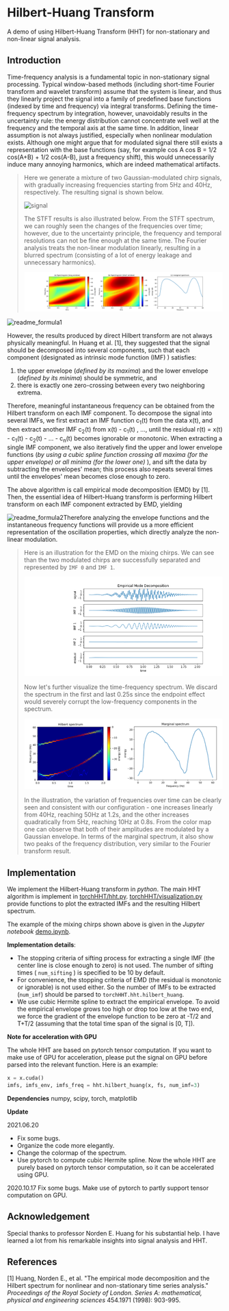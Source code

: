 # Hilbert-Huang Transform

A demo of using Hilbert-Huang Transform (HHT) for non-stationary and non-linear signal analysis.



## Introduction

Time-frequency analysis is a fundamental topic in non-stationary signal processing.  Typical window-based methods (including short-time Fourier transform and wavelet transform)  assume that the system is linear, and thus they linearly project the signal into a family of predefined base functions (indexed by time and frequency) via integral transforms. Defining the time-frequency spectrum by integration, however, unavoidably results in the uncertainty rule: the energy distribution cannot concentrate well  well at the frequency and the temporal axis at the same time. In addition, linear assumption is not always justified, especially when nonlinear modulation exists. Although one might argue that for modulated signal there still exists a representation with the base functions (say, for example cos A cos B = 1/2 cos(A+B) + 1/2 cos(A-B), just a frequency shift), this would unnecessarily induce many annoying harmonics, which are indeed mathematical artifacts.

> Here we generate a mixture of two Gaussian-modulated chirp signals, with gradually increasing frequencies starting from 5Hz and 40Hz, respectively. The resulting signal is shown below.
>
> ![signal](img/signal.png)
>
> The STFT results is also illustrated below. From the STFT spectrum, we can roughly seen the changes of the frequencies over time; however, due to the uncertainty principle, the frequency and temporal resolutions can not be fine enough at the same time. The Fourier analysis treats the non-linear modulation linearly, resulting in a blurred spectrum (consisting of a lot of energy leakage and unnecessary harmonics).
>
> ![STFT_spectrum](img/STFT_spectrum.png)

![readme_formula1](img/readme_formula1.png)

However, the results produced by direct Hilbert transform are not always physically meaningful. In Huang et al. [1], they suggested that the signal should be decomposed into several components, such that each component (designated as intrinsic mode function (IMF) ) satisfies:

1. the upper envelope (*defined by its maxima*) and the lower envelope (*defined by its minima*) should be symmetric, and
2. there is exactly one zero-crossing between every two neighboring extrema.

Therefore, meaningful instantaneous frequency can be obtained from the Hilbert transform on each IMF component. To decompose the signal into several IMFs, we first extract an IMF function c<sub>1</sub>(t) from the data x(t), and then extract another IMF c<sub>2</sub>(t)  from x(t) - c<sub>1</sub>(t) , ..., until the residual r(t) = x(t) - c<sub>1</sub>(t)  - c<sub>2</sub>(t) - ... - c<sub>n</sub>(t) becomes ignorable or monotonic. When extracting a single IMF component, we also iteratively find the upper and lower envelope functions (*by using a cubic spline function crossing all maxima (for the upper envelope) or all minima (for the lower one)* ), and sift the data by subtracting the envelopes' mean; this process also repeats several times until the envelopes' mean becomes close enough to zero. 

The above algorithm is call empirical mode decomposition (EMD) by [1]. Then, the essential idea of Hilbert-Huang transform is performing Hilbert transform on each IMF component extracted by EMD, yielding

![readme_formula2](img/readme_formula2.png)Therefore analyzing the envelope functions and the instantaneous frequency functions will provide us a more efficient representation of the oscillation properties, which directly analyze the non-linear modulation.

> Here is an illustration for the EMD on the mixing chirps. We can see than the two modulated chirps are successfully separated and represented by `IMF 0` and `IMF 1`. 
>
> ![EMD](img/EMD.png)
>
> Now let's further visualize the time-frequency spectrum. We discard the spectrum in the first and last 0.25s since the endpoint effect would severely corrupt the low-frequency components in the spectrum.
>
> ![Hilbert_spectrum](img/Hilbert_spectrum+marginal.png)
>
> In the illustration, the variation of frequencies over time can be clearly seen and consistent with our configuration - one increases linearly from 40Hz, reaching 50Hz at 1.2s, and the other increases quadratically from 5Hz, reaching 10Hz at 0.8s. From the color map one can observe that both of their amplitudes are modulated by a Gaussian envelope. In terms of the marginal spectrum, it also show two peaks of the frequency distribution, very similar to the Fourier transform result. 



## Implementation

We implement the Hilbert-Huang transform in *python*. The main HHT algorithm is implement in [torchHHT/hht.py](torchHHT/hht.py). [torchHHT/visualization.py](torchHHT/visualization.py) provide functions to plot the extracted IMFs and the resulting Hilbert spectrum.

The example of the mixing chirps shown above is given in the *Jupyter notebook* [demo.ipynb](demo.ipynb). 



**Implementation details**:

* The stopping criteria of sifting process for extracting a single IMF (the center line is close enough to zero) is not used. The number of sifting times ( `num_sifting` ) is specified to be 10 by default.
* For convenience, the stopping criteria of EMD (the residual is monotonic or ignorable) is not used either.  So the number of IMFs to be extracted (`num_imf`) should be parsed to `torchHHT.hht.hilbert_huang`.
* We use cubic Hermite spline to extract the empirical envelope. To avoid the empirical envelope grows too high or drop too low at the two end, we force the gradient of the envelope function to be zero at -T/2 and T+T/2 (assuming that the total time span of the signal is [0, T]).



**Note for acceleration with GPU** 

The whole HHT are based on pytorch tensor computation. If you want to make use of GPU for acceleration, please put the signal on GPU before parsed into the relevant function. Here is an example:

```python
x = x.cuda()
imfs, imfs_env, imfs_freq = hht.hilbert_huang(x, fs, num_imf=3)
```

 

**Dependencies**  numpy, scipy, torch, matplotlib



**Update**

2021.06.20 

* Fix some bugs.
* Organize the code more elegantly. 
* Change the colormap of the spectrum.
* Use pytorch to compute cubic Hermite spline. Now the whole HHT are purely based on pytorch tensor computation, so it can be accelerated using GPU.

2020.10.17 Fix some bugs. Make use of pytorch to partly support tensor computation on GPU.



## Acknowledgement

Special thanks to professor Norden E. Huang for his substantial help. I have learned a lot from his remarkable insights into signal analysis and HHT.

 

## References

[1] Huang, Norden E., et al. "The empirical mode decomposition and the Hilbert spectrum for nonlinear and non-stationary time series analysis." *Proceedings of the Royal Society of London. Series A: mathematical, physical and engineering sciences* 454.1971 (1998): 903-995.

